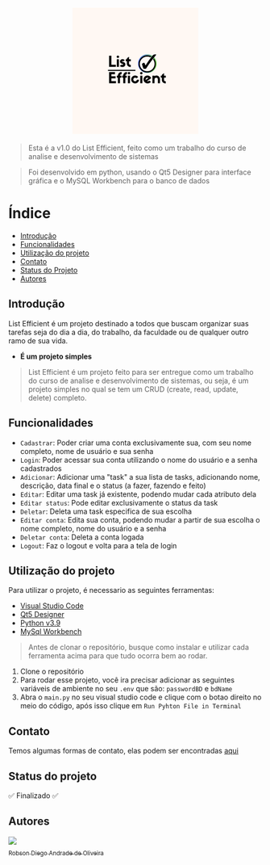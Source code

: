 <h1 align="center">
  <img align="center" src="https://github.com/TheRealRobinho/ToDoList/blob/master/Logo.png" alt="List Efficient" style = "height: 250px">
</h1>

> Esta é a v1.0 do List Efficient, feito como um trabalho do curso de analise e desenvolvimento de sistemas

> Foi desenvolvido em python, usando o Qt5 Designer para interface gráfica e o MySQL Workbench para o banco de dados
# Índice 

* [Introdução](##Introdução)
* [Funcionalidades](##Funcionalidades)
* [Utilização do projeto](##tilização-do-projeto)
* [Contato](##Contato)
* [Status do Projeto](##Status-do-projeto)
* [Autores](##Autores)


## Introdução
List Efficient é um projeto destinado a todos que buscam organizar suas tarefas seja do dia a dia, do trabalho, da faculdade ou de qualquer outro ramo de sua vida. 

- **É um projeto simples**

> List Efficient é um projeto feito para ser entregue como um trabalho do curso de analise e desenvolvimento de sistemas, ou seja, é um projeto simples no qual se tem 
um CRUD (create, read, update, delete) completo.

## Funcionalidades

- `Cadastrar`: Poder criar uma conta exclusivamente sua, com seu nome completo, nome de usuário e sua senha
- `Login`: Poder acessar sua conta utilizando o nome do usuário e a senha cadastrados
- `Adicionar`: Adicionar uma "task" a sua lista de tasks, adicionando nome, descrição, data final e o status (a fazer, fazendo e feito)
- `Editar`: Editar uma task já existente, podendo mudar cada atributo dela
- `Editar status`: Pode editar exclusivamente o status da task
- `Deletar`: Deleta uma task especifica de sua escolha
- `Editar conta`: Edita sua conta, podendo mudar a partir de sua escolha o nome completo, nome do usuário e a senha
- `Deletar conta`: Deleta a conta logada
- `Logout`: Faz o logout e volta para a tela de login

## Utilização do projeto
Para utilizar o projeto, é necessario as seguintes ferramentas:

- [Visual Studio Code](https://code.visualstudio.com/)
- [Qt5 Designer](https://www.youtube.com/watch?v=-hPD6IpIvqg)
- [Python v3.9](https://www.python.org/ftp/python/3.9.13/)
- [MySql Workbench](https://dev.mysql.com/downloads/workbench/)

> Antes de clonar o repositório, busque como instalar e utilizar cada ferramenta acima para que tudo ocorra bem ao rodar.

1. Clone o repositório
2. Para rodar esse projeto, você ira precisar adicionar as seguintes variáveis de ambiente no seu `.env` que são: `passwordBD` e `bdName`
3. Abra o ``main.py`` no seu visual studio code e clique com o botao direito no meio do código, após isso clique em ``Run Pyhton File in Terminal``

## Contato
Temos algumas formas de contato, elas podem ser encontradas [aqui](https://github.com/TheRealRobinho)

## Status do projeto
:white_check_mark: Finalizado :white_check_mark:

## Autores
[<img src="https://avatars.githubusercontent.com/u/77800184?v=4" width=185><br><sub>Robson Diego Andrade de Oliveira</sub>](https://github.com/TheRealRobinho)
